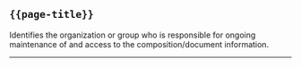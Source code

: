 ## <code>{{page-title}}</code>

Identifies the organization or group who is responsible for ongoing maintenance of and access to the composition/document information.


---